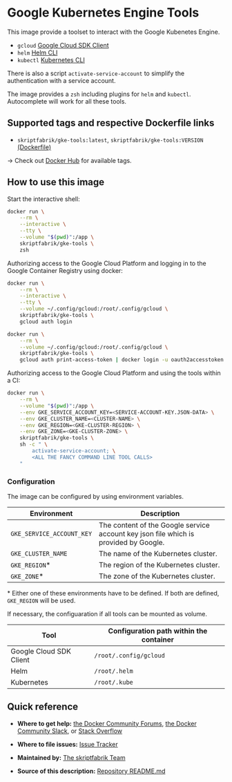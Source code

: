 # Google Kubernetes Engine Tools

This image provide a toolset to interact with the Google Kubenetes
Engine.

-   `gcloud` [Google Cloud SDK Client](https://cloud.google.com/sdk/gcloud/)
-   `helm` [Helm CLI](https://docs.helm.sh/helm/#helm)
-   `kubectl` [Kubernetes CLI](https://kubernetes.io/docs/reference/kubectl/overview/)

There is also a script `activate-service-account` to simplify the
authentication with a service account.

The image provides a `zsh` including plugins for `helm` and `kubectl`.
Autocomplete will work for all these tools.

## Supported tags and respective Dockerfile links
-   `skriptfabrik/gke-tools:latest`, `skriptfabrik/gke-tools:VERSION` [(Dockerfile)](https://github.com/skriptfabrik/docker-gke-tools/blob/master/Dockerfile)

&rarr; Check out [Docker Hub](https://hub.docker.com/r/skriptfabrik/gke-tools/tags/) for available tags.

## How to use this image

Start the interactive shell:

```bash
docker run \
    --rm \
    --interactive \
    --tty \
    --volume "$(pwd)":/app \
    skriptfabrik/gke-tools \
    zsh
```

Authorizing access to the Google Cloud Platform and logging in to the
Google Container Registry using docker:

```bash
docker run \
    --rm \
    --interactive \
    --tty \
    --volume ~/.config/gcloud:/root/.config/gcloud \
    skriptfabrik/gke-tools \
    gcloud auth login

docker run \
    --rm \
    --volume ~/.config/gcloud:/root/.config/gcloud \
    skriptfabrik/gke-tools \
    gcloud auth print-access-token | docker login -u oauth2accesstoken --password-stdin https://eu.gcr.io
```

Authorizing access to the Google Cloud Platform and using the tools
within a CI:

```bash
docker run \
    --rm \
    --volume "$(pwd)":/app \
    --env GKE_SERVICE_ACCOUNT_KEY=<SERVICE-ACCOUNT-KEY.JSON-DATA> \
    --env GKE_CLUSTER_NAME=<CLUSTER-NAME> \
    --env GKE_REGION=<GKE-CLUSTER-REGION> \
    --env GKE_ZONE=<GKE-CLUSTER-ZONE> \
    skriptfabrik/gke-tools \
    sh -c " \
        activate-service-account; \
        <ALL THE FANCY COMMAND LINE TOOL CALLS>
    "
```

### Configuration

The image can be configured by using environment variables.

| Environment | Description |
| --- | --- |
| `GKE_SERVICE_ACCOUNT_KEY` | The content of the Google service account key json file which is provided by Google. |
| `GKE_CLUSTER_NAME` | The name of the Kubernetes cluster. |
| `GKE_REGION`* | The region of the Kubernetes cluster. |
| `GKE_ZONE`* | The zone of the Kubernetes cluster. |

\* Either one of these environments have to be defined.
If both are defined, `GKE_REGION` will be used.

If necessary, the configuaration if all tools can be mounted as volume.

| Tool | Configuration path within the container |
| --- | --- |
| Google Cloud SDK Client | `/root/.config/gcloud` |
| Helm | `/root/.helm` |
| Kubernetes | `/root/.kube` |

## Quick reference
-   **Where to get help:**
[the Docker Community Forums](https://forums.docker.com),
[the Docker Community Slack](https://blog.docker.com/2016/11/introducing-docker-community-directory-docker-community-slack),
or [Stack Overflow](https://stackoverflow.com/search?tab=newest&q=docker)

-   **Where to file issues:**
[Issue Tracker](https://github.com/skriptfabrik/docker-hub-gke-tools/issues)

-   **Maintained by:**
[The skriptfabrik Team](https://github.com/skriptfabrik)

-   **Source of this description:**
[Repository README.md](https://github.com/skriptfabrik/docker-hub-gke-tools/blob/master/README.md)